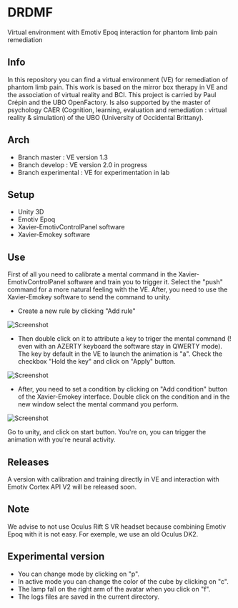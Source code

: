 # DRDMF
Virtual environment with Emotiv Epoq interaction for phantom limb pain remediation 

## Info
In this repository you can find a virtual environment (VE) for remediation of phantom limb pain. This work is based on the mirror box therapy in VE and the association of virtual reality and BCI. This project is carried by Paul Crépin and the UBO OpenFactory. Is also supported by the master of psychology CAER (Cognition, learning, evaluation and remediation : virtual reality & simulation) of the UBO (University of Occidental Brittany).

## Arch

- Branch master : VE version 1.3
- Branch develop : VE version 2.0 in progress
- Branch experimental : VE for experimentation in lab

## Setup

- Unity 3D
- Emotiv Epoq
- Xavier-EmotivControlPanel software
- Xavier-Emokey software

## Use

First of all you need to calibrate a mental command in the Xavier-EmotivControlPanel software and train you to trigger it. Select the "push" command for a more natural feeling with the VE.
After, you need to use the Xavier-Emokey software to send the command to unity.
- Create a new rule by clicking "Add rule"

![Screenshot](https://github.com/paulcrepin/DRDMF/blob/master/_readme/XEK1.PNG)

- Then double click on it to attribute a key to triger the mental command (! even with an AZERTY keyboard the software stay in QWERTY mode). The key by default in the VE to launch the animation is "a". Check the checkbox "Hold the key" and click on "Apply" button.

![Screenshot](https://github.com/paulcrepin/DRDMF/blob/master/_readme/XEK2.PNG)
 
- After, you need to set a condition by clicking on "Add condition" button of the Xavier-Emokey interface. Double click on the condition and in the new window select the mental command you perform.

![Screenshot](https://github.com/paulcrepin/DRDMF/blob/master/_readme/XEK3.PNG)

Go to unity, and click on start button. You're on, you can trigger the animation with you're neural activity.

## Releases

A version with calibration and training directly in VE and interaction with Emotiv Cortex API V2 will be released soon.

## Note

We advise to not use Oculus Rift S VR headset because combining Emotiv Epoq with it is not  easy. For exemple, we use an old Oculus DK2.

## Experimental version

- You can change mode by clicking on "p". 
- In active mode you can change the color of the cube by clicking on "c".
- The lamp fall on the right arm of the avatar when you click on "f".
- The logs files are saved in the current directory.
